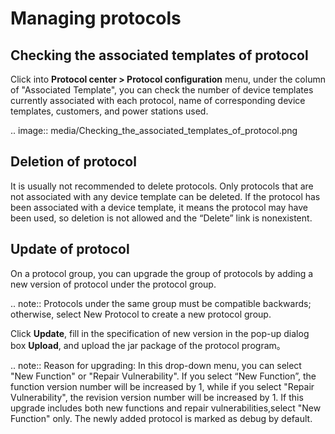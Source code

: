 # Managing protocols

## Checking the associated templates of protocol

Click into **Protocol center \> Protocol configuration** menu, under the column of "Associated Template", you can check the number of device templates currently associated with each protocol, name of corresponding device templates, customers, and power stations used.

.. image:: media/Checking_the_associated_templates_of_protocol.png

## Deletion of protocol

It is usually not recommended to delete protocols. Only protocols that are not associated with any device template can be deleted. If the protocol has been associated with a device template, it means the protocol may have been used, so deletion is not allowed and the “Delete” link is nonexistent.


## Update of protocol

On a protocol group, you can upgrade the group of protocols by adding a new version of protocol under the protocol group.

.. note:: Protocols under the same group must be compatible backwards; otherwise, select New Protocol to create a new protocol group.

Click **Update**, fill in the specification of new version in the pop-up dialog box **Upload**, and upload the jar package of the protocol program。

.. note:: Reason for upgrading: In this drop-down menu, you can select "New Function" or "Repair Vulnerability". If you select “New Function”, the function version number will be increased by 1, while if you select "Repair Vulnerability", the revision version number will be increased by 1. If this upgrade includes both new functions and repair vulnerabilities,select "New Function" only. The newly added protocol is marked as debug by default.

<!--end-->

